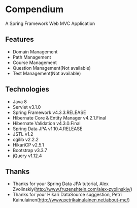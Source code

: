# **Compendium**
A Spring Framework Web MVC Application

## **Features**

- Domain Management
- Path Management
- Course Management
- Question Management(Not available)
- Test Management(Not available)

## **Technologies**

- Java 8
- Servlet v3.1.0
- Spring Framework v4.3.3.RELEASE
- Hibernate Core & Entity Manager v4.2.1.Final
- Hibernate Validation v4.3.0.Final
- Spring Data JPA v1.10.4.RELEASE
- JSTL v1.2
- cgilib v2.2.2
- HikariCP v2.5.1
- Bootstrap v3.3.7
- jQuery v1.12.4

## **Thanks**

- Thanks for your Spring Data JPA tutorial, Alex Zvolinskiy(http://www.fruzenshtein.com/alex-zvolinskiy/)
- Thanks for your Hikari DataSource suggestion, Petri Kainulainen(http://www.petrikainulainen.net/about-me/)